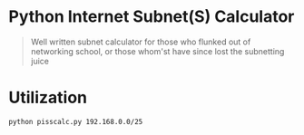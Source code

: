 # Python Internet Subnet(S) Calculator
> Well written subnet calculator for those who flunked out of networking school, or those whom'st have since lost the subnetting juice

# Utilization
`python pisscalc.py 192.168.0.0/25`
